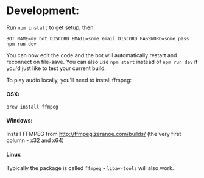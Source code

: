 # Development:
Run `npm install` to get setup, then:

`BOT_NAME=my_bot DISCORD_EMAIL=some_email DISCORD_PASSWORD=some_pass npm run dev`

You can now edit the code and the bot will automatically restart and reconnect on file-save. You can also use `npm start` instead of `npm run dev` if you'd just like to test your current build.

To play audio locally, you'll need to install ffmpeg:
#### OSX:
`brew install ffmpeg`
#### Windows:
Install FFMPEG from http://ffmpeg.zeranoe.com/builds/ (the very first column - x32 and x64)
#### Linux
Typically the package is called `ffmpeg` - `libav-tools` will also work.